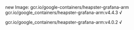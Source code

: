 new Image: gcr.io/google-containers/heapster-grafana-arm
gcr.io/google_containers/heapster-grafana-arm:v4.4.3 √

gcr.io/google_containers/heapster-grafana-arm:v4.0.2 √

